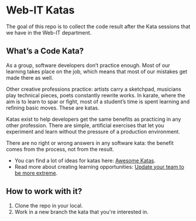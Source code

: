 # Web-IT Katas

The goal of this repo is to collect the code result after the Kata sessions that we have in the Web-IT department.

## What’s a Code Kata?

As a group, software developers don’t practice enough. Most of our learning takes place on the job, which means that
most of our mistakes get made there as well.

Other creative professions practice: artists carry a sketchpad, musicians play technical pieces, poets constantly
rewrite works. In karate, where the aim is to learn to spar or fight, most of a student’s time is spent learning and
refining basic moves. These are katas.

Katas exist to help developers get the same benefits as practicing in any other profession. There are simple, artificial
exercises that let you experiment and learn without the pressure of a production environment.

There are no right or wrong answers in any software kata: the benefit comes from the process, not from the result.

- You can find a lot of ideas for katas here: [Awesome Katas](https://github.com/gamontal/awesome-katas).
- Read more about creating learning opportunities: [Update your team to be more extreme](https://chemaclass.com/blog/update-your-team-to-be-more-extreme/).

## How to work with it?

1. Clone the repo in your local.
2. Work in a new branch the kata that you're interested in.
